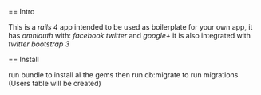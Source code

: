 == Intro

This is a *rails 4* app  intended to be used as boilerplate for your own app, it has *omniauth* with:
*facebook* *twitter* and *google+* it is also integrated with *twitter bootstrap 3*

== Install

run bundle to install al the gems
then run db:migrate to run migrations (Users table will be created)

